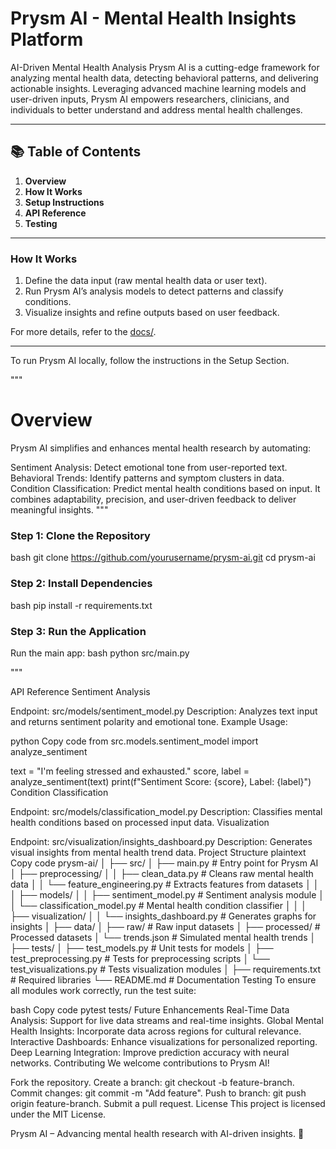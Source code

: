 # Prysm AI - Mental Health Insights Platform

AI-Driven Mental Health Analysis
Prysm AI is a cutting-edge framework for analyzing mental health data, detecting behavioral patterns, and delivering actionable insights. Leveraging advanced machine learning models and user-driven inputs, Prysm AI empowers researchers, clinicians, and individuals to better understand and address mental health challenges.

---

## 📚 Table of Contents
1. **Overview**
2. **How It Works**
3. **Setup Instructions**
4. **API Reference**
5. **Testing**

---

### How It Works
1. Define the data input (raw mental health data or user text).
2. Run Prysm AI’s analysis models to detect patterns and classify conditions.
3. Visualize insights and refine outputs based on user feedback.

For more details, refer to the [docs/](docs/).

---

To run Prysm AI locally, follow the instructions in the Setup Section.

"""
# Overview

Prysm AI simplifies and enhances mental health research by automating:

Sentiment Analysis: Detect emotional tone from user-reported text.
Behavioral Trends: Identify patterns and symptom clusters in data.
Condition Classification: Predict mental health conditions based on input.
It combines adaptability, precision, and user-driven feedback to deliver meaningful insights.
"""

### Step 1: Clone the Repository
bash
git clone https://github.com/yourusername/prysm-ai.git
cd prysm-ai


### Step 2: Install Dependencies
bash
pip install -r requirements.txt


### Step 3: Run the Application
Run the main app:
bash
python src/main.py

"""

API Reference
Sentiment Analysis

Endpoint: src/models/sentiment_model.py
Description: Analyzes text input and returns sentiment polarity and emotional tone.
Example Usage:

python
Copy code
from src.models.sentiment_model import analyze_sentiment

text = "I'm feeling stressed and exhausted."
score, label = analyze_sentiment(text)
print(f"Sentiment Score: {score}, Label: {label}")
Condition Classification

Endpoint: src/models/classification_model.py
Description: Classifies mental health conditions based on processed input data.
Visualization

Endpoint: src/visualization/insights_dashboard.py
Description: Generates visual insights from mental health trend data.
Project Structure
plaintext
Copy code
prysm-ai/
│
├── src/
│   ├── main.py                       # Entry point for Prysm AI
│   ├── preprocessing/
│   │   ├── clean_data.py             # Cleans raw mental health data
│   │   └── feature_engineering.py    # Extracts features from datasets
│   │
│   ├── models/
│   │   ├── sentiment_model.py        # Sentiment analysis module
│   │   └── classification_model.py   # Mental health condition classifier
│   │
│   ├── visualization/
│   │   └── insights_dashboard.py     # Generates graphs for insights
│
├── data/
│   ├── raw/                          # Raw input datasets
│   ├── processed/                    # Processed datasets
│   └── trends.json                   # Simulated mental health trends
│
├── tests/
│   ├── test_models.py                # Unit tests for models
│   ├── test_preprocessing.py         # Tests for preprocessing scripts
│   └── test_visualizations.py        # Tests visualization modules
│
├── requirements.txt                  # Required libraries
└── README.md                         # Documentation
Testing
To ensure all modules work correctly, run the test suite:

bash
Copy code
pytest tests/
Future Enhancements
Real-Time Data Analysis: Support for live data streams and real-time insights.
Global Mental Health Insights: Incorporate data across regions for cultural relevance.
Interactive Dashboards: Enhance visualizations for personalized reporting.
Deep Learning Integration: Improve prediction accuracy with neural networks.
Contributing
We welcome contributions to Prysm AI!

Fork the repository.
Create a branch: git checkout -b feature-branch.
Commit changes: git commit -m "Add feature".
Push to branch: git push origin feature-branch.
Submit a pull request.
License
This project is licensed under the MIT License.

Prysm AI – Advancing mental health research with AI-driven insights. 🚀
